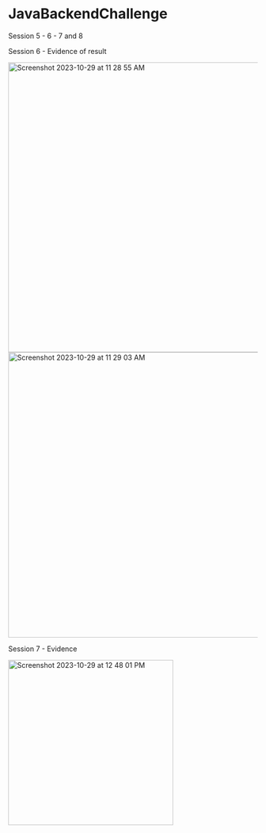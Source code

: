 # JavaBackendChallenge
Session 5 - 6 - 7 and 8


Session 6 - Evidence of result 


<img width="584" alt="Screenshot 2023-10-29 at 11 28 55 AM" src="https://github.com/AM210699/JavaBackendChallenge/assets/35904013/42b18fe9-f4fc-438b-be9c-bcab0549ddba">
<img width="575" alt="Screenshot 2023-10-29 at 11 29 03 AM" src="https://github.com/AM210699/JavaBackendChallenge/assets/35904013/28c1513b-1d56-440e-a4c0-f03213b0f147">


Session 7 - Evidence

<img width="333" alt="Screenshot 2023-10-29 at 12 48 01 PM" src="https://github.com/AM210699/JavaBackendChallenge/assets/35904013/a7e87c96-bc23-4234-bd0c-207b390721ab">


